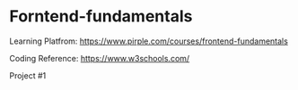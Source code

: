 # Forntend-fundamentals
Learning Platfrom:
https://www.pirple.com/courses/frontend-fundamentals

Coding Reference:
https://www.w3schools.com/

Project #1
